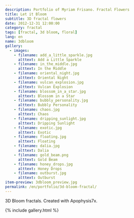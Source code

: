```yaml
---
description: Portfolio of Myriam Frisano. Fractal Flowers
title: Let it Bloom
subtitle: 3D fractal flowers
date: 2012-12-31 12:00:00
category: fractal
tags: [fractal, 3d bloom, floral]
lang: en
name: 3dbloom
gallery:
  - images:
    - filename: add_a_little_sparkle.jpg
      alttext: Add a Little Sparkle
    - filename: in_the_middle.jpg
      alttext: In the Middle
    - filename: oriental_night.jpg
      alttext: Oriental Night
    - filename: vulcan_explosion.jpg
      alttext: Vulcan Explosion
    - filename: blossom_in_a_star.jpg
      alttext: Blossom in a Star
    - filename: bubbly_personality.jpg
      alttext: Bubbly Personality
    - filename: chaos.jpg
      alttext: Chaos
    - filename: dripping_sunlight.jpg
      alttext: Dripping Sunlight
    - filename: exotic.jpg
      alttext: Exotic
    - filename: floating.jpg
      alttext: Floating
    - filename: dalia.jpg
      alttext: Dalia
    - filename: gold_beam.png
      alttext: Gold Beam
    - filename: honey_drops.jpg
      alttext: Honey Drops
    - filename: outburst.jpg
      alttext: Outburst
item-preview: 3dbloom_preview.jpg
permalink: /en/portfolio/3d-bloom-fractal/
---
```

3D Bloom fractals. Created with Apophysis7x.

{% include gallery.html %}
